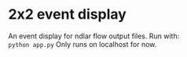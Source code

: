 # 2x2 event display
An event display for ndlar flow output files. Run with:  
``python app.py``
Only runs on localhost for now.
